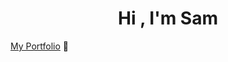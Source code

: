 <h1 align="center">Hi , I'm Sam</h1>

[My Portfolio](https://portfolio-alpha-drab-37.vercel.app/) 🦓 
